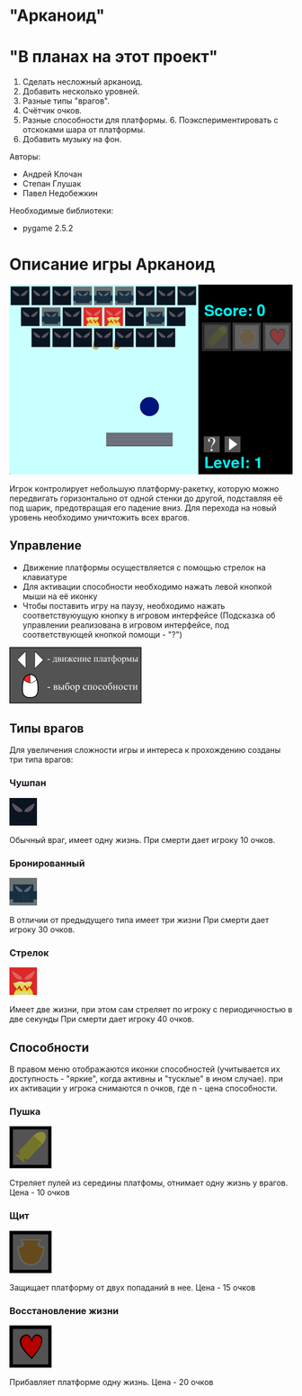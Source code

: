 # "Арканоид"

# "В планах на этот проект"
1. Сделать несложный арканоид.
2. Добавить несколько уровней.
3. Разные типы "врагов".
4. Счётчик очков.
5. Разные способности для платформы.     6. Поэкспериментировать с отскоками шара от платформы.
7. Добавить музыку на фон.

Авторы:
- Андрей Клочан
- Степан Глушак
- Павел Недобежкин

Необходимые библиотеки:
- pygame 2.5.2

# Описание игры Арканоид
![Шарик из игры](/sprites/game_screenshot.png)

Игрок контролирует небольшую платформу-ракетку, которую можно передвигать горизонтально от одной стенки до другой, подставляя её под шарик, предотвращая его падение вниз. Для перехода на новый уровень необходимо уничтожить всех врагов.
## Управление
- Движение платформы осуществляется с помощью стрелок на клавиатуре
- Для активации способности необходимо нажать левой кнопкой мыши на её иконку
- Чтобы поставить игру на паузу, необходимо нажать соответствуюущую кнопку в игровом интерфейсе
(Подсказка об управлении реализована в игровом интерфейсе, под соответствующей кнопкой помощи - "?")

![Подсказка из игры](/sprites/buttons/help.png)

## Типы врагов
Для увеличения сложности игры и интереса к прохождению созданы три типа врагов:
### Чушпан

![Обычный враг из игры](/sprites/enemies/enemy.png)

Обычный враг, имеет одну жизнь. 
При смерти дает игроку 10 очков.
### Бронированный

![Бронированный враг из игры](/sprites/enemies/armored_enemy.png)

В отличии от предыдущего типа имеет три жизни
При смерти дает игроку 30 очков.
### Стрелок

![Стрелок из игры](/sprites/enemies/shooter_enemy.png)

Имеет две жизни, при этом сам стреляет по игроку с периодичностью в две секунды
При смерти дает игроку 40 очков.
## Способности
В правом меню отображаются иконки способностей (учитывается их доступность - "яркие", когда активны и "тусклые" в ином случае). при их активации у игрока снимаются n очков, где n - цена способности.
### Пушка

![Иконка пушки](/sprites/buttons/gun_button01.png)

Стреляет пулей из середины платфомы, отнимает одну жизнь у врагов.
Цена - 10 очков
### Щит

![Иконка щита](/sprites/buttons/shield_button01.png)

Защищает платформу от двух попаданий в нее.
Цена - 15 очков
### Восстановление жизни

![Иконка восстановления жизни](/sprites/buttons/heal_button01.png)

Прибавляет платформе одну жизнь.
Цена - 20 очков
